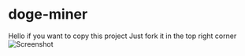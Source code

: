 # doge-miner
Hello if you want to copy this project
Just fork it in the top right corner
<img src="favicon.ico" alt="Screenshot">
